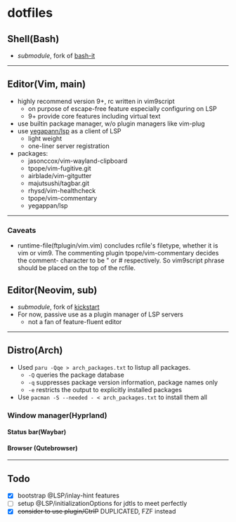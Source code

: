 # dotfiles

## Shell(Bash)
- *submodule*, fork of [bash-it](https://github.com/Bash-it/bash-it)

---

## Editor(Vim, main)
- highly recommend version 9+, rc written in vim9script
    - on purpose of escape-free feature especially configuring on LSP
    - 9+ provide core features including virtual text
- use builtin package manager, w/o plugin managers like vim-plug
- use [yegapann/lsp](https://github.com/yegappan/lsp) as a client of LSP
    - light weight
    - one-liner server registration
- packages:
    - jasonccox/vim-wayland-clipboard
    - tpope/vim-fugitive.git
    - airblade/vim-gitgutter
    - majutsushi/tagbar.git
    - rhysd/vim-healthcheck
    - tpope/vim-commentary
    - yegappan/lsp

---

### Caveats
- runtime-file(ftplugin/vim.vim) concludes rcfile's filetype, whether it is
 vim or vim9. The commenting plugin tpope/vim-commentary decides the comment-
 character to be " or # respectively. So vim9script phrase should be placed
 on the top of the rcfile.

## Editor(Neovim, sub)
- *submodule*, fork of [kickstart](https://github.com/nvim-lua/kickstart.nvim)
- For now, passive use as a plugin manager of LSP servers
    - not a fan of feature-fluent editor

---

## Distro(Arch)
- Used `paru -Qqe > arch_packages.txt` to listup all packages.
    - `-Q` queries the package database
    - `-q` suppresses package version information, package names only
    - `-e` restricts the output to explicitly installed packages
- Use `pacman -S --needed - < arch_packages.txt` to install them all

### Window manager(Hyprland)

#### Status bar(Waybar)

#### Browser (Qutebrowser)

---

## Todo
- [x] bootstrap @LSP/inlay-hint features
- [ ] setup @LSP/initializationOptions for jdtls to meet perfectly
- [x] ~~consider to use plugin/CtrlP~~ DUPLICATED, FZF instead
